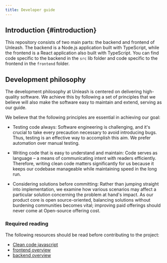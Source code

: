 ```yaml
---
title: Developer guide
---
```


## Introduction {#introduction}

This repository consists of two main parts: the backend and frontend of Unleash. The backend is a Node.js application built with TypeScript, while the frontend is a React application also built with TypeScript. You can find code specific to the backend in the `src` lib folder and code specific to the frontend in the `frontend` folder.

## Development philosophy

The development philosophy at Unleash is centered on delivering high-quality software. We achieve this by following a set of principles that we believe will also make the software easy to maintain and extend, serving as our guide.

We believe that the following principles are essential in achieving our goal:

- Testing code always: Software engineering is challenging, and it's crucial to take every precaution necessary to avoid introducing bugs. Thus, testing is an effective way to accomplish this aim. We prefer automation over manual testing.
 
- Writing code that is easy to understand and maintain: Code serves as language – a means of communicating intent with readers efficiently. Therefore, writing clean code matters significantly for us because it keeps our codebase manageable while maintaining speed in the long run.

- Considering solutions before committing: Rather than jumping straight into implementation, we examine how various scenarios may affect a particular solution concerning the problem at hand's impact. As our product core is open source-oriented, balancing solutions without burdening communities becomes vital; improving paid offerings should never come at Open-source offering cost.

### Required reading

The following resources should be read before contributing to the project:

* [Clean code javascript](https://github.com/ryanmcdermott/clean-code-javascript)
* [frontend overview](./frontend/overview.md)
* [backend overview](./backend/overview.md)
